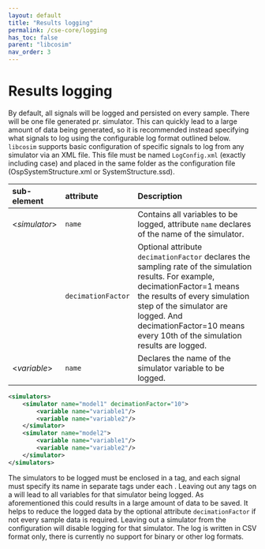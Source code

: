 ```yaml
---
layout: default
title: "Results logging"
permalink: /cse-core/logging
has_toc: false
parent: "libcosim"
nav_order: 3
---
```

# Results logging

By default, all signals will be logged and persisted on every sample. There will be one file generated pr. simulator. This can quickly lead to a large
amount of data being generated, so it is recommended instead specifying what signals to log using the configurable log format outlined below.
`libcosim` supports basic configuration of specific signals to log from any simulator via an XML file. This file must be named `LogConfig.xml` (exactly
including case) and placed in the same folder as the configuration file (OspSystemStructure.xml or SystemStructure.ssd). 

| sub-element     | attribute | Description                                                                                                                              |
| :--------------- | :------------| :-------------------------------------------------------------------------------------------------------------------------------------- |
| <*simulator*>          | `name`  | Contains all variables to be logged, attribute `name` declares of the name of the simulator.
|         | `decimationFactor`  | Optional attribute `decimationFactor` declares the sampling rate of the simulation results. For example, decimationFactor=1 means the results of every simulation step of the simulator are logged. And decimationFactor=10 means every 10th of the simulation results are logged. |
| <*variable*>        | `name` | Declares the name of the simulator variable to be logged.

```xml
<simulators>
    <simulator name="model1" decimationFactor="10">
        <variable name="variable1"/>
        <variable name="variable2"/>
    </simulator>
    <simulator name="model2">
        <variable name="variable1"/>
        <variable name="variable2"/>
    </simulator>
</simulators>
```

The simulators to be logged must be enclosed in a <simulators> tag, and each signal must specify its name in separate <variable> tags under each <simulator>. Leaving out any <variable> tags on a <simulator> will lead to all variables for that simulator being logged. As aforementioned this could results in a large amount of data to be saved. 
It helps to reduce the logged data by the optional attribute `decimationFactor` if not every sample data is required. Leaving out a simulator from the configuration will disable logging for that simulator. The log is written in CSV format only, there is currently no support for binary or other log formats.